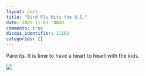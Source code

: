 ```yaml
---
layout: post
title: "Bird Flu Hits the U.S."
date: 2005-11-03 -0800
comments: true
disqus_identifier: 11101
categories: []
---
```

Parents. It is time to have a heart to heart with the kids.

![](http://haacked.com/images/BirdFluHitsUS.jpg)

